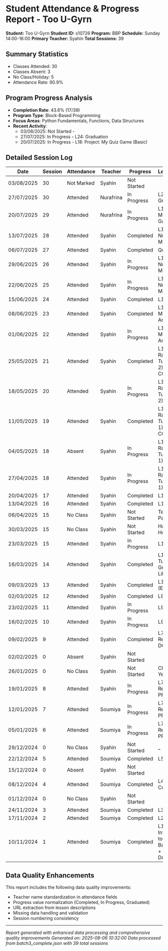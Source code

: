 # Student Attendance & Progress Report - Too U-Gyrn
**Student:** Too U-Gyrn
**Student ID:** s10726
**Program:** BBP
**Schedule:** Sunday 14:00-16:00
**Primary Teacher:** Syahin
**Total Sessions:** 39

## Summary Statistics
- Classes Attended: 30
- Classes Absent: 3
- No Class/Holiday: 5
- Attendance Rate: 90.9%

## Program Progress Analysis
- **Completion Rate**: 43.6% (17/39)
- **Program Type**: Block-Based Programming
- **Focus Areas**: Python Fundamentals, Functions, Data Structures
- **Recent Activity**:
  - 03/08/2025: Not Started - 
  - 27/07/2025: In Progress - L24: Graduation
  - 20/07/2025: In Progress - L18: Project: My Quiz Game (Basic)

## Detailed Session Log
| Date | Session | Attendance | Teacher | Progress | Lesson/Topic |
|------|---------|------------|---------|----------|--------------|
| 03/08/2025 | 30 | Not Marked | Syahin | Not Started |  |
| 27/07/2025 | 30 | Attended | Nurafrina | In Progress | L24: Graduation |
| 20/07/2025 | 29 | Attended | Nurafrina | In Progress | L18: Project: My Quiz Game (Basic) |
| 13/07/2025 | 28 | Attended | Syahin | Completed | L17: Project: Nutritious Meal |
| 06/07/2025 | 27 | Attended | Syahin | Completed | Quiz 1 |
| 29/06/2025 | 26 | Attended | Syahin | In Progress | L17 Project: Nutritious Meal (Part 2):  |
| 22/06/2025 | 25 | Attended | Syahin | In Progress | L17 Project: Nutritious Meal (Part 2):  |
| 15/06/2025 | 24 | Attended | Syahin | Completed | L16 Pygal |
| 08/06/2025 | 23 | Attended | Syahin | Completed | L15 Project: My Picasso Art: |
| 01/06/2025 | 22 | Attended | Syahin | In Progress | L15 Project: My Picasso Art: |
| 25/05/2025 | 21 | Attended | Syahin | Completed | L14 Project: Racing Turtles (Part 2) - COMPLETE |
| 18/05/2025 | 20 | Attended | Syahin | In Progress | L14 Project: Racing Turtles (Part 2) - DOING |
| 11/05/2025 | 19 | Attended | Syahin | Completed | L13 Project: Racing Turtles (Part 1) - COMPLETE |
| 04/05/2025 | 18 | Absent | Syahin | In Progress | L13 Project: Racing Turtles (Part 1) - DOING |
| 27/04/2025 | 18 | Attended | Syahin | In Progress | L13 Project: Racing Turtles (Part 1) - DOING |
| 20/04/2025 | 17 | Attended | Syahin | Completed | L12 Loops |
| 13/04/2025 | 16 | Attended | Syahin | Completed | L12 Loops |
| 06/04/2025 | 15 | No Class | Syahin | Not Started | Teacher Parent Day |
| 30/03/2025 | 15 | No Class | Syahin | Not Started | Hari Raya Holiday |
| 23/03/2025 | 15 | Attended | Syahin | In Progress | L12 Loops |
| 16/03/2025 | 14 | Attended | Syahin | Completed | L11 Python Turtle Graphics Library |
| 09/03/2025 | 13 | Attended | Syahin | Completed | L10 Function (Extra) |
| 02/03/2025 | 12 | Attended | Syahin | Completed | L9 Funtion |
| 23/02/2025 | 11 | Attended | Syahin | In Progress | L9 Funtions |
| 16/02/2025 | 10 | Attended | Syahin | In Progress | L9 Funtions |
| 09/02/2025 | 9 | Attended | Syahin | Completed | L7 Quiz 1 Revision: DONE |
| 02/02/2025 | 0 | Absent | Syahin | Not Started |  |
| 26/01/2025 | 0 | No Class | Syahin | Not Started | Chinese New Year Holiday |
| 19/01/2025 | 8 | Attended | Syahin | In Progress | L7: Quiz 1 Revision: IN PROGRESS |
| 12/01/2025 | 7 | Attended | Soumiya | In Progress | L7: Quiz 1 Revision: IN PROGRESS |
| 05/01/2025 | 6 | Attended | Soumiya | In Progress | L7: Quiz 1 Revision: IN PROGRESS |
| 29/12/2024 | 0 | No Class | Syahin | Not Started | _ |
| 22/12/2024 | 5 | Attended | Soumiya | Completed | L5: List |
| 15/12/2024 | 0 | Absent | Syahin | Not Started |  |
| 08/12/2024 | 4 | Attended | Soumiya | Completed | L4: Conditionals |
| 01/12/2024 | 0 | No Class | Syahin | Not Started |  |
| 24/11/2024 | 3 | Attended | Soumiya | Completed | L3: Operators |
| 17/11/2024 | 2 | Attended | Soumiya | Completed | L2: Variables |
| 10/11/2024 | 1 | Attended | Soumiya | Completed | L1: Introduction to Block-Based Python + Project: Draw My Pet |

## Data Quality Enhancements
This report includes the following data quality improvements:
- Teacher name standardization in attendance fields
- Progress value normalization (Completed, In Progress, Graduated)
- URL extraction from lesson descriptions
- Missing data handling and validation
- Session numbering consistency

---
*Report generated with enhanced data processing and comprehensive quality improvements*
*Generated on: 2025-08-06 10:32:00*
*Data processed from batch3_complete.json with 39 total sessions*